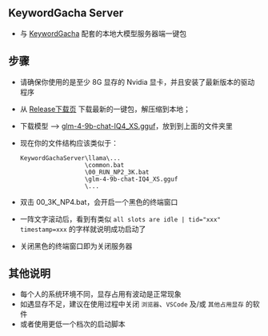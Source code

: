 ## KeywordGacha Server
- 与 [KeywordGacha](https://github.com/neavo/KeywordGacha) 配套的本地大模型服务器端一键包

## 步骤
- 请确保你使用的是至少 8G 显存的 Nvidia 显卡，并且安装了最新版本的驱动程序
- 从 [Release下载页](https://github.com/neavo/KeywordGachaServer/releases) 下载最新的一键包，解压缩到本地；
- 下载模型 --> [glm-4-9b-chat-IQ4_XS.gguf](https://huggingface.co/bartowski/glm-4-9b-chat-GGUF/blob/main/glm-4-9b-chat-IQ4_XS.gguf)，放到到上面的文件夹里
- 现在你的文件结构应该类似于：
  
  ```
  KeywordGachaServer\llama\...
                    \common.bat
                    \00_RUN_NP2_3K.bat
                    \glm-4-9b-chat-IQ4_XS.gguf
                    \...
  ```

- 双击 00_3K_NP4.bat，会开启一个黑色的终端窗口
- 一阵文字滚动后，看到有类似 `all slots are idle | tid="xxx" timestamp=xxx` 的字样就说明成功启动了
- 关闭黑色的终端窗口即为关闭服务器

## 其他说明
- 每个人的系统环境不同，显存占用有波动是正常现象
- 如遇显存不足，建议在使用过程中关闭 `浏览器`、`VSCode` 及/或 `其他占用显存` 的软件
- 或者使用更低一个档次的启动脚本
